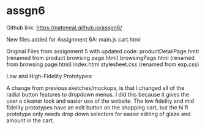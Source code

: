 # assgn6

Github link: https://natoneal.github.io/assgn6/

New files added for Assignment 6A:
  main.js
  cart.html

Original Files from assignment 5 with updated code:
  productDetailPage.hmtl (renamed from product browsing page.html)
  browsingPage.html  (renamed from browsing page.html)
  index.html
  stylesheet.css (renamed from exp.css)

Low and High-Fidelity Prototypes: 

A change from previous sketches/mockups, is that I changed all of the radial button features to dropdown menus. I did this because it gives the user a cleaner look and easier use of the website. 
The low fidelity and mid fidelity prototypes have an edit button on the shopping cart, but the hi fi prototype only needs drop down selectors for easier editing of glaze and amount in the cart.
